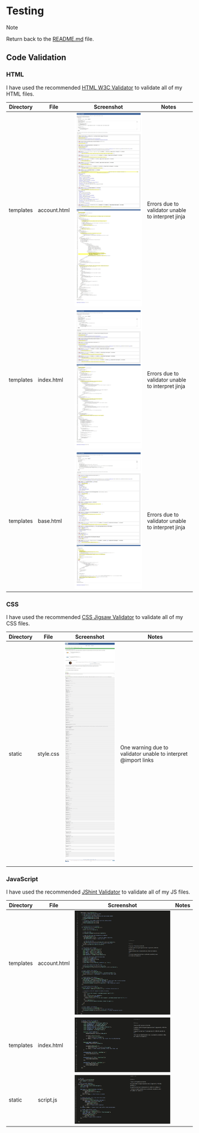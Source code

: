 # Testing

> [!NOTE]  
> Return back to the [README.md](README.md) file.

## Code Validation

### HTML

I have used the recommended [HTML W3C Validator](https://validator.w3.org) to validate all of my HTML files.

| Directory | File | Screenshot | Notes |
| --- | --- | --- | --- |
| templates | account.html | ![screenshot](documentation/testingScreenshots/accountHtmlValidation.jpeg) | Errors due to validator unable to interpret jinja |
| templates | index.html | ![screenshot](documentation/testingScreenshots/indexHtmlValidation.jpeg) | Errors due to validator unable to interpret jinja |
| templates | base.html | ![screenshot](documentation/testingScreenshots/baseHtmlValidation.jpeg) | Errors due to validator unable to interpret jinja |

### CSS

I have used the recommended [CSS Jigsaw Validator](https://jigsaw.w3.org/css-validator) to validate all of my CSS files.

| Directory | File | Screenshot | Notes |
| --- | --- | --- | --- |
| static | style.css | ![screenshot](documentation/testingScreenshots/stylesCssValidator.jpeg) | One warning due to validator unable to interpret @import links |

### JavaScript

I have used the recommended [JShint Validator](https://jshint.com) to validate all of my JS files.

| Directory | File | Screenshot | Notes |
| --- | --- | --- | --- |
| templates | account.html | ![screenshot](documentation/testingScreenshots/jsAccountValidation.jpeg) | |
| templates | index.html | ![screenshot](documentation/testingScreenshots/jsIndexValidation.jpeg) | |
| static | script.js | ![screenshot](documentation/testingScreenshots/jsScriptValidation.jpeg) | |

